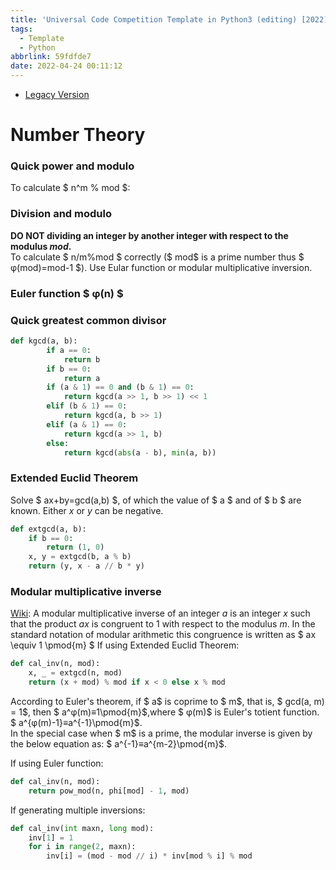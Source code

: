 ```yaml
---
title: 'Universal Code Competition Template in Python3 (editing) [2022]'
tags:
  - Template
  - Python
abbrlink: 59fdfde7
date: 2022-04-24 00:11:12
---
```


*  [Legacy Version](/posts/41b311d1/)

# Number Theory

### Quick power and modulo
To calculate $ n^m \% mod $:

### Division and modulo
**DO NOT dividing an integer by another integer with respect to the modulus $mod$.**  
To calculate $ n/m\%mod $ correctly ($ mod$ is a prime number thus $ φ(mod)=mod-1 $).
Use Eular function or modular multiplicative inversion.

### Euler function $ φ(n) $

### Quick greatest common divisor

```py
def kgcd(a, b):
        if a == 0:
            return b
        if b == 0:
            return a
        if (a & 1) == 0 and (b & 1) == 0:
            return kgcd(a >> 1, b >> 1) << 1
        elif (b & 1) == 0:
            return kgcd(a, b >> 1)
        elif (a & 1) == 0:
            return kgcd(a >> 1, b)
        else:
            return kgcd(abs(a - b), min(a, b))
```

<!--more-->

### Extended Euclid Theorem

Solve $ ax+by=gcd(a,b) $, of which the value of $ a $ and of $ b $ are known.
Either $x$ or $y$ can be negative.

```py
def extgcd(a, b):
    if b == 0:
        return (1, 0)
    x, y = extgcd(b, a % b)
    return (y, x - a // b * y)
```

### Modular multiplicative inverse

[Wiki](https://en.wikipedia.org/wiki/Modular_multiplicative_inverse): A modular multiplicative inverse of an integer $a$ is an integer $x$ such that the product $ax$ is congruent to 1 with respect to the modulus $m$.
In the standard notation of modular arithmetic this congruence is written as
$
ax \equiv 1 \pmod{m}
$
If using Extended Euclid Theorem:
```py
def cal_inv(n, mod):
    x, _ = extgcd(n, mod)
    return (x + mod) % mod if x < 0 else x % mod
```

According to Euler's theorem, if $ a$ is coprime to $ m$, that is, $ gcd(a, m) = 1$, then $ a^φ(m)≡1\pmod{m}$,where $ φ(m)$ is Euler's totient function.    
 $ a^{φ(m)-1}≡a^{-1}\pmod{m}$.  
In the special case when $ m$ is a prime, the modular inverse is given by the below equation as: $ a^{-1}≡a^{m-2}\pmod{m}$. 

If using Euler function:
```py
def cal_inv(n, mod):
    return pow_mod(n, phi[mod] - 1, mod)
```

If generating multiple inversions:
```py
def cal_inv(int maxn, long mod):
    inv[1] = 1
    for i in range(2, maxn):
        inv[i] = (mod - mod // i) * inv[mod % i] % mod
```